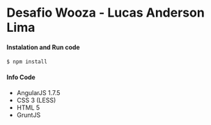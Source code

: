# Desafio Wooza - Lucas Anderson Lima

#### Instalation and Run code

`$ npm install`

#### Info Code

- AngularJS 1.7.5
- CSS 3 (LESS)
- HTML 5
- GruntJS